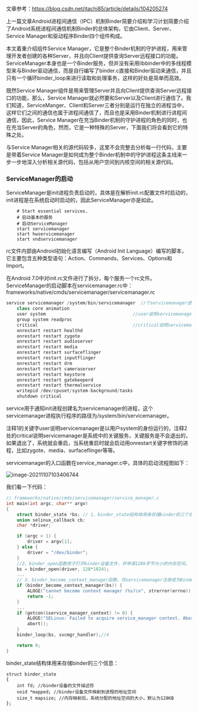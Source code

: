 文章参考：https://blog.csdn.net/itachi85/article/details/104205274

上一篇文章Android进程间通信（IPC）机制Binder简要介绍和学习计划简要介绍了Android系统进程间通信机制Binder的总体架构，它由Client、Server、Service Manager和驱动程序Binder四个组件构成。

本文着重介绍组件Service Manager，它是整个Binder机制的守护进程，用来管理开发者创建的各种Server，并且向Client提供查询Server远程接口的功能。ServiceManager本身也是一个Binder服务，但并没有采用libbinder中的多线程模型来与Binder驱动通信，而是自行编写了binder.c直接和Binder驱动来通信，并且只有一个循环binder_loop来进行读取和处理事务，这样的好处是简单而高效。

既然Service Manager组件是用来管理Server并且向Client提供查询Server远程接口的功能，那么，Service Manager就必然要和Server以及Client进行通信了。我们知道，ServiceManger、Client和Server三者分别是运行在独立的进程当中，这样它们之间的通信也属于进程间通信了，而且也是采用Binder机制进行进程间通信，因此，Service Manager在充当Binder机制的守护进程的角色的同时，也在充当Server的角色，然而，它是一种特殊的Server，下面我们将会看到它的特殊之处。

 与Service Manager相关的源代码较多，这里不会完整去分析每一行代码，主要是带着Service Manager是如何成为整个Binder机制中的守护进程这条主线来一步一步地深入分析相关源代码，包括从用户空间到内核空间的相关源代码。


### ServiceManager的启动


ServiceManager是init进程负责启动的，具体是在解析init.rc配置文件时启动的，init进程是在系统启动时启动的，因此ServiceManager亦是如此。

```
    # Start essential services.
    # 启动基本的服务
    # 启动ServiceManager
    start servicemanager
    start hwservicemanager
    start vndservicemanager
```

rc文件内部由Android初始化语言编写（Android Init Language）编写的脚本，它主要包含五种类型语句：Action、Commands、Services、Options和Import。


在Android 7.0中对init.rc文件进行了拆分，每个服务一个rc文件。ServiceManager的启动脚本在servicemanager.rc中：
frameworks/native/cmds/servicemanager/servicemanager.rc

```c++
service servicemanager /system/bin/servicemanager  //个servicemanager进程执行程序的路径为/system/bin/servicemanager
    class core animation
    user system                                 //user说明servicemanager是以用户system的身份运行的
    group system readproc
    critical                                    //critical说明servicemanager是系统中的关键服务，关键服务是不会退出的，如果退出了，系统就会重启
    onrestart restart healthd
    onrestart restart zygote
    onrestart restart audioserver
    onrestart restart media
    onrestart restart surfaceflinger
    onrestart restart inputflinger
    onrestart restart drm
    onrestart restart cameraserver
    onrestart restart keystore
    onrestart restart gatekeeperd
    onrestart restart thermalservice
    writepid /dev/cpuset/system-background/tasks
    shutdown critical

```
service用于通知init进程创建名为servicemanager的进程，这个servicemanager进程执行程序的路径为/system/bin/servicemanager。

注释1的关键字user说明servicemanager是以用户system的身份运行的，注释2处的critical说明servicemanager是系统中的关键服务，关键服务是不会退出的，如果退出了，系统就会重启，当系统重启时就会启动用onrestart关键字修饰的进程，比如zygote、media、surfaceflinger等等。

servicemanager的入口函数在service_manager.c中，具体的启动流程图如下：

![image-20211107103406744](https://gitee.com/frewen1225/ImageUploader/raw/master/img/202111071034835.png)


我们看一下代码：

```c++
// frameworks/native/cmds/servicemanager/service_manager.c
int main(int argc, char** argv)
{
    struct binder_state *bs; // 1、binder_state结构体用来存储binder的三个信息
    union selinux_callback cb;
    char *driver;

    if (argc > 1) {
        driver = argv[1];  
    } else {
        driver = "/dev/binder"; 
    }
    //2、binder_open函数用于打开binder设备文件，并申请128k字节大小的内存空间。
    bs = binder_open(driver, 128*1024); 
    ...
    // 3、binder_become_context_manager函数，将servicemanager注册成为Binder机制的上下文管理者。
    if (binder_become_context_manager(bs)) {
        ALOGE("cannot become context manager (%s)\n", strerror(errno));
        return -1;
    }
    ...
    if (getcon(&service_manager_context) != 0) {
        ALOGE("SELinux: Failed to acquire service_manager context. Aborting.\n");
        abort();
    }
    binder_loop(bs, svcmgr_handler);//4

    return 0;
}

```

binder_state结构体用来存储binder的三个信息：

```
struct binder_state
{
    int fd; //binder设备的文件描述符
    void *mapped; //binder设备文件映射到进程的地址空间
    size_t mapsize; //内存映射后，系统分配的地址空间的大小，默认为128KB
};
```